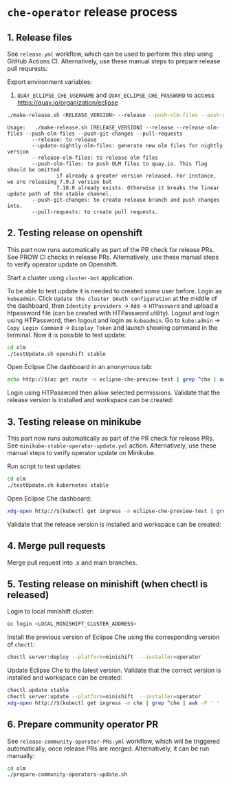 # `che-operator` release process

## 1. Release files

See `release.yml` workflow, which can be used to perform this step using GitHub Actions CI.
Alternatively, use these manual steps to prepare release pull requrests:

Export environment variables:
1. `QUAY_ECLIPSE_CHE_USERNAME` and `QUAY_ECLIPSE_CHE_PASSWORD` to access https://quay.io/organization/eclipse

```bash
./make-release.sh <RELEASE_VERSION> --release --push-olm-files --push-git-changes --pull-requests
```

```
Usage:   ./make-release.sh [RELEASE_VERSION] --release --release-olm-files --push-olm-files --push-git-changes --pull-requests
        --release: to release
        --update-nightly-olm-files: generate new olm files for nightly version
        --release-olm-files: to release olm files
        --push-olm-files: to push OLM files to quay.io. This flag should be omitted
                if already a greater version released. For instance, we are releasing 7.9.3 version but
                7.10.0 already exists. Otherwise it breaks the linear update path of the stable channel.
        --push-git-changes: to create release branch and push changes into.
        --pull-requests: to create pull requests.
```

## 2. Testing release on openshift

This part now runs automatically as part of the PR check for release PRs. See PROW CI checks in release PRs.
Alternatively, use these manual steps to verify operator update on Openshift.

Start a cluster using `cluster-bot` application.

To be able to test update it is needed to created some user before. Login as `kubeadmin`. Click `Update the cluster OAuth configuration` at the middle of the dashboard, then `Identity providers` -> `Add` -> `HTPassword` and upload a htpassword file (can be created with HTPassword utility). Logout and login using HTPassword, then logout and login as `kubeadmin`. Go to `kube:admin` -> `Copy Login Command` -> `Display Token` and launch showing command in the terminal. Now it is possible to test update:

```bash
cd olm
./testUpdate.sh openshift stable
```

Open Eclipse Che dashboard in an anonymous tab:

```bash
echo http://$(oc get route -n eclipse-che-preview-test | grep ^che | awk -F ' ' '{ print $2 }')
```

Login using HTPassword then allow selected permissions. Validate that the release version is installed and workspace can be created:

## 3. Testing release on minikube

This part now runs automatically as part of the PR check for release PRs. See `minikube-stable-operator-update.yml` action.
Alternatively, use these manual steps to verify operator update on Minikube.

Run script to test updates:

```bash
cd olm
./testUpdate.sh kubernetes stable
```

Open Eclipse Che dashboard:

```bash
xdg-open http://$(kubectl get ingress -n eclipse-che-preview-test | grep ^che | awk -F ' ' '{ print $2 }')
```

Validate that the release version is installed and workspace can be created:

## 4. Merge pull requests

Merge pull request into .x and main branches.

## 5. Testing release on minishift (when chectl is released)

Login to local minishift cluster:

```bash
oc login <LOCAL_MINISHIFT_CLUSTER_ADDRESS>
```

Install the previous version of Eclipse Che using the corresponding version of `chectl`:

```bash
chectl server:deploy --platform=minishift  --installer=operator
```

Update Eclipse Che to the latest version. Validate that the correct version is installed and workspace can be created:

```bash
chectl update stable
chectl server:update --platform=minishift  --installer=operator
xdg-open http://$(kubectl get ingress -n che | grep ^che | awk -F ' ' '{ print $2 }')
```

## 6. Prepare community operator PR

See `release-community-operator-PRs.yml` workflow, which will be triggered automatically, once release PRs are merged.
Alternatively, it can be run manually:

```bash
cd olm
./prepare-community-operators-update.sh
```
